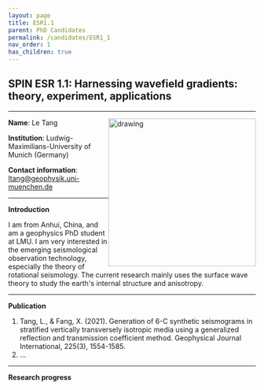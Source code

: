 ```yaml
---
layout: page
title: ESR1.1
parent: PhD Candidates
permalink: /candidates/ESR1_1
nav_order: 1
has_children: true
---
```


## SPIN ESR 1.1: Harnessing wavefield gradients: theory, experiment, applications
----

__Name__: Le Tang            <img src="/candidates/files/Le.jpg" alt="drawing" width="300" style="float:right"/>

__Institution__: Ludwig-Maximilians-University of Munich (Germany)

__Contact information__: ltang@geophysik.uni-muenchen.de

---
__Introduction__

I am from Anhui, China, and am a geophysics PhD student at LMU. I am very interested in the emerging seismological observation technology, especially the theory of rotational seismology. The current research mainly uses the surface wave theory to study the earth's internal structure and anisotropy.

---
__Publication__

1. Tang, L., & Fang, X. (2021). Generation of 6-C synthetic seismograms in stratified vertically transversely isotropic media using a generalized reflection and transmission coefficient method. Geophysical Journal International, 225(3), 1554-1585.
2. ...

---
__Research progress__















